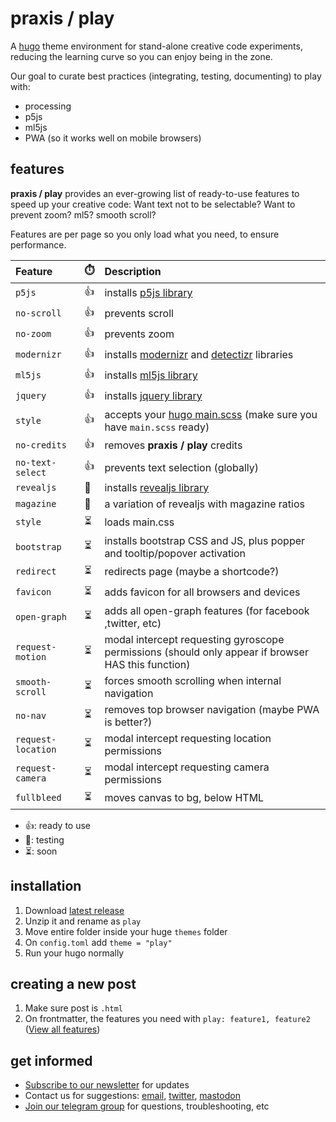 # praxis / play

A [hugo](https://gohugo.io/) theme environment for  stand-alone creative code experiments, reducing the learning curve so you can enjoy being in the zone.

Our goal to curate best practices (integrating, testing, documenting) to play with:

- processing
- p5js
- ml5js
- PWA (so it works well on mobile browsers)

## features

**praxis / play** provides an ever-growing list of ready-to-use features to speed up your creative code: Want text not to be selectable? Want to prevent zoom? ml5? smooth scroll?

Features are per page so you only load what you need, to ensure performance. 


| Feature  | ⏱️ | Description |
|:---- |:----------- |:----------- |
| `p5js` | 👍 | installs [p5js library](https://p5js.org/) | 
| `no-scroll` | 👍 | prevents scroll |
| `no-zoom` | 👍 | prevents zoom |
| `modernizr` | 👍 | installs [modernizr](https://modernizr.com/) and [detectizr](https://github.com/barisaydinoglu/Detectizr#detectizr) libraries | `jquery` |  - |
| `ml5js` | 👍 | installs [ml5js library](https://ml5js.org/) |
| `jquery` | 👍 | installs [jquery library](https://jquery.com/) |
| `style` | 👍 | accepts your [hugo main.scss](https://gohugo.io/hugo-pipes/scss-sass/) (make sure you have `main.scss` ready) |
| `no-credits` | 👍 | removes **praxis / play** credits |
| `no-text-select` | 👍 | prevents text selection (globally) | - | non-global version? |
| `revealjs` | 🧪 | installs [revealjs library](https://revealjs.com/) |
| `magazine` | 🧪 | a variation of revealjs with magazine ratios |
| `style` | ⏳ | loads main.css |
| `bootstrap` | ⏳ | installs bootstrap CSS and JS, plus popper and tooltip/popover activation |
| `redirect` | ⏳ | redirects page  (maybe a shortcode?) |
| `favicon` | ⏳ | adds favicon for all browsers and devices |
|`open-graph` | ⏳ | adds all open-graph features (for facebook ,twitter, etc) |
| `request-motion` | ⏳ | modal intercept requesting gyroscope permissions (should only appear if browser HAS this function) |
| `smooth-scroll` | ⏳ | forces smooth scrolling when internal navigation |
| `no-nav` | ⏳ | removes top browser navigation (maybe PWA is better?) |
| `request-location` | ⏳ | modal intercept requesting location permissions |
| `request-camera` | ⏳ | modal intercept requesting camera permissions |
| `fullbleed` | ⏳ | moves canvas to bg, below HTML |

- 👍: ready to use
- 🧪: testing
- ⏳: soon


## installation

1. Download [latest release](https://github.com/praxisnyc/play/archive/1.2.zip)
1. Unzip it and rename as `play`
1. Move entire folder inside your huge `themes` folder
1. On `config.toml` add `theme = "play"`
1. Run your hugo normally


## creating a new post

1. Make sure post is `.html`
1. On frontmatter, the features you need with `play: feature1, feature2` ([View all features](https://github.com/praxisnyc/play/#features))


## get informed

- [Subscribe to our newsletter](https://tinyletter.com/praxis-play/) for updates
- Contact us for suggestions: [email](mailto:info@nicholasfrota.com?subject=praxis%20play%20feature%20suggestion), [twitter](https://twitter.com/nonlinear), [mastodon](https://mastodon.social/@nonlinear)
- [Join our telegram group](https://t.me/joinchat/IZcW2U4HflaCQj1G) for questions, troubleshooting, etc